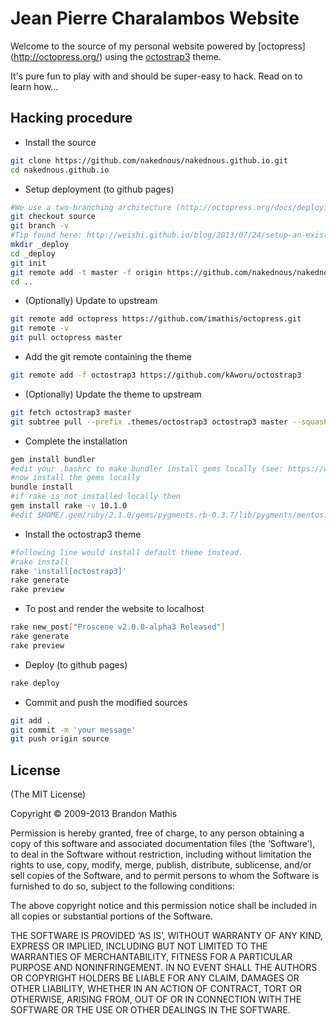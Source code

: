 # Jean Pierre Charalambos Website

Welcome to the source of my personal website powered by [octopress] (http://octopress.org/) using the
[octostrap3](http://kaworu.github.io/octopress/) theme.

It's pure fun to play with and should be super-easy to hack. Read on to learn how...

## Hacking procedure

* Install the source

```sh
git clone https://github.com/nakednous/nakednous.github.io.git
cd nakednous.github.io
```

* Setup deployment (to github pages)

```sh
#We use a two-branching architecture (http://octopress.org/docs/deploying/github/)
git checkout source
git branch -v
#Tip found here: http://weishi.github.io/blog/2013/07/24/setup-an-existing-octopress-repository-after-git-clone/
mkdir _deploy
cd _deploy
git init
git remote add -t master -f origin https://github.com/nakednous/nakednous.github.io.git
cd ..
```

* (Optionally) Update to upstream

```sh
git remote add octopress https://github.com/imathis/octopress.git
git remote -v
git pull octopress master
```

* Add the git remote containing the theme

```sh
git remote add -f octostrap3 https://github.com/kAworu/octostrap3
```

* (Optionally) Update the theme to upstream

```sh
git fetch octostrap3 master
git subtree pull --prefix .themes/octostrap3 octostrap3 master --squash
```

* Complete the installation

```sh
gem install bundler
#edit your .bashrc to make bundler install gems locally (see: https://wiki.archlinux.org/index.php/ruby#Bundler)
#now install the gems locally
bundle install
#if rake is not installed locally then
gem install rake -v 10.1.0
#edit $HOME/.gem/ruby/2.1.0/gems/pygments.rb-0.3.7/lib/pygments/mentos.py to make it use python2 instead of python.
```

* Install the octostrap3 theme

```sh
#following line would install default theme instead.
#rake install
rake 'install[octostrap3]'
rake generate
rake preview
```

* To post and render the website to localhost

```sh
rake new_post["Proscene v2.0.0-alpha3 Released"]
rake generate
rake preview
```

* Deploy (to github pages)

```sh
rake deploy
```

<!---
* If `rake deploy` fails pushing the generated source to the master branch then

```sh
git push -f --set-upstream origin master
```
-->

* Commit and push the modified sources

```sh
git add .
git commit -m 'your message'
git push origin source
```

## License
(The MIT License)

Copyright © 2009-2013 Brandon Mathis

Permission is hereby granted, free of charge, to any person obtaining a copy of this software and associated documentation files (the ‘Software’), to deal in the Software without restriction, including without limitation the rights to use, copy, modify, merge, publish, distribute, sublicense, and/or sell copies of the Software, and to permit persons to whom the Software is furnished to do so, subject to the following conditions:

The above copyright notice and this permission notice shall be included in all copies or substantial portions of the Software.

THE SOFTWARE IS PROVIDED ‘AS IS’, WITHOUT WARRANTY OF ANY KIND, EXPRESS OR IMPLIED, INCLUDING BUT NOT LIMITED TO THE WARRANTIES OF MERCHANTABILITY, FITNESS FOR A PARTICULAR PURPOSE AND NONINFRINGEMENT. IN NO EVENT SHALL THE AUTHORS OR COPYRIGHT HOLDERS BE LIABLE FOR ANY CLAIM, DAMAGES OR OTHER LIABILITY, WHETHER IN AN ACTION OF CONTRACT, TORT OR OTHERWISE, ARISING FROM, OUT OF OR IN CONNECTION WITH THE SOFTWARE OR THE USE OR OTHER DEALINGS IN THE SOFTWARE.
